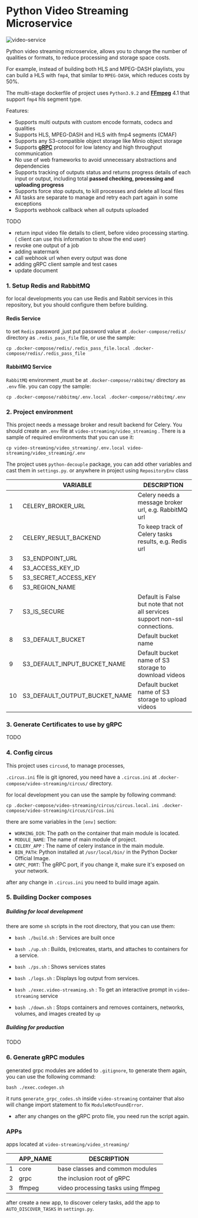 # Python Video Streaming Microservice

![video-service](https://user-images.githubusercontent.com/6056661/110987240-0d7ab780-8384-11eb-8e20-05a0a9144d35.png)

Python video streaming microservice, allows you to change the number of qualities or formats,
to reduce processing and storage space costs.

For example, instead of building both HLS and MPEG-DASH playlists, you can build a HLS with `fmp4`, that similar to `MPEG-DASH`, which reduces costs by 50%. 

The multi-stage dockerfile of project uses `Python3.9.2` and **[FFmpeg](https://ffmpeg.org)** 4.1 that support `fmp4` hls segment type.


Features:
* Supports multi outputs with custom encode formats, codecs and qualities
* Supports HLS, MPEG-DASH and HLS with fmp4 segments (CMAF)
* Supports any S3-compatible object storage like Minio object storage
* Supports **[gRPC](https://grpc.io/)** protocol for low latency and high throughput communication
* No use of web frameworks to avoid unnecessary abstractions and dependencies
* Supports tracking of outputs status and returns progress details of each input or output, including total **passed checking, processing and uploading progress**
* Supports force stop outputs, to kill processes and delete all local files
* All tasks are separate to manage and retry each part again in some exceptions
* Supports webhook callback when all outputs uploaded

TODO
* return input video file details to client, before video processing starting. ( client can use this information to show the end user)
* revoke one output of a job
* adding watermark
* call webhook url when every output was done
* adding gRPC client sample and test cases
* update document

### 1. Setup Redis and RabbitMQ
for local developments you can use Redis and Rabbit services in this repository,
but you should configure them before building.

#### Redis Service

to set `Redis` password ,just put password value at
`.docker-compose/redis/` directory as `.redis_pass_file` file, or use the sample:
```
cp .docker-compose/redis/.redis_pass_file.local .docker-compose/redis/.redis_pass_file
```
#### RabbitMQ Service

`RabbitMQ` environment ,must be at `.docker-compose/rabbitmq/` directory as `.env` file. you can copy the sample:
```
cp .docker-compose/rabbitmq/.env.local .docker-compose/rabbitmq/.env
```
### 2. Project environment

This project needs a message broker and result backend for Celery.
You should create an `.env` file at `video-streaming/video_streaming`
. There is a sample of required environments that you can use it:
```
cp video-streaming/video_streaming/.env.local video-streaming/video_streaming/.env
```
The project uses `python-decouple` package, you can add other variables and cast them in `settings.py`. or anywhere in project using `RepositoryEnv` class

|    | VARIABLE                     | DESCRIPTION                                                                 |
|----|------------------------------|-----------------------------------------------------------------------------|
| 1  | CELERY_BROKER_URL            | Celery needs a message broker url, e.g. RabbitMQ url                        |
| 2  | CELERY_RESULT_BACKEND        | To keep track of Celery tasks results, e.g. Redis url                       |
| 3  | S3_ENDPOINT_URL              |                                                                             |
| 4  | S3_ACCESS_KEY_ID             |                                                                             |
| 5  | S3_SECRET_ACCESS_KEY         |                                                                             |
| 6  | S3_REGION_NAME               |                                                                             |
| 7  | S3_IS_SECURE                 | Default is False but note that not all services support non-ssl connections.|
| 8  | S3_DEFAULT_BUCKET            | Default bucket name                                                         |
| 9  | S3_DEFAULT_INPUT_BUCKET_NAME | Default bucket name of S3 storage to download videos                        |
| 10 | S3_DEFAULT_OUTPUT_BUCKET_NAME| Default bucket name of S3 storage to upload videos                          |


### 3. Generate Certificates to use by gRPC
TODO

### 4. Config circus

This project uses `circusd`, to manage processes, 

`.circus.ini` file is git ignored, you need have a `.circus.ini` at `.docker-compose/video-streaming/circus/` directory. 

for local development you can use the sample by following command:
```
cp .docker-compose/video-streaming/circus/circus.local.ini .docker-compose/video-streaming/circus/circus.ini
```
there are some variables in the `[env]` section:

* `WORKING_DIR`: The path on the container that main module is located.
* `MODULE_NAME`: The name of main module of project.
* `CELERY_APP` : The name of celery instance in the main module.
* `BIN_PATH`: Python installed at `/usr/local/bin/` in the Python Docker Official Image.
* `GRPC_PORT`: The gRPC port, if you change it, make sure it's exposed on your network.
  
after any change in `.circus.ini` you need to build image again.

### 5. Building Docker composes

##### Building for local development

there are some `sh` scripts in the root directory, that you can use them:

* `bash ./build.sh` : Services are built once

* `bash ./up.sh` : Builds, (re)creates, starts, and attaches to containers for a service.

* `bash ./ps.sh` : Shows services states

* `bash ./logs.sh` : Displays log output from services.

* `bash ./exec.video-streaming.sh` : To get an interactive prompt in `video-streaming` service

* `bash ./down.sh` : Stops containers and removes containers, networks, volumes, and images created by `up`

##### Building for production
TODO

### 6. Generate gRPC modules

generated grpc modules are added to `.gitignore`, to generate them again, you can use the following command:
```
bash ./exec.codegen.sh
```
it runs `generate_grpc_codes.sh` inside `video-streaming` container that also will change import statement to fix `ModuleNotFoundError`. 

* after any changes on the gRPC proto file, you need run the script again.

### APPs

apps located at `video-streaming/video_streaming/`


|    | APP_NAME    | DESCRIPTION                         |
|----|-------------|-------------------------------------|
| 1  | core        | base classes and common modules     |
| 2  | grpc        | the inclusion root of gRPC          |
| 3  | ffmpeg      | video processing tasks using ffmpeg |

after create a new app, to discover celery tasks, add the app to `AUTO_DISCOVER_TASKS` in `settings.py`.

